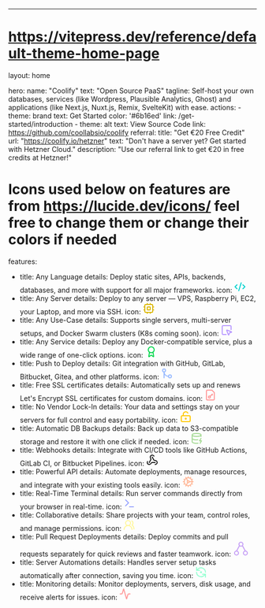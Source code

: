 ---
# https://vitepress.dev/reference/default-theme-home-page
layout: home

hero:
  name: "Coolify"
  text: "Open Source PaaS"
  tagline: Self-host your own databases, services (like Wordpress, Plausible Analytics, Ghost) and applications (like Next.js, Nuxt.js, Remix, SvelteKit) with ease.
  actions:
    - theme: brand
      text: Get Started
      color: '#6b16ed'
      link: /get-started/introduction
    - theme: alt
      text: View Source Code
      link: https://github.com/coollabsio/coolify
referral:
  title: "Get €20 Free Credit"
  url: "https://coolify.io/hetzner"
  text: "Don't have a server yet? Get started with Hetzner Cloud."
  description: "Use our referral link to get €20 in free credits at Hetzner!"

# Icons used below on features are from https://lucide.dev/icons/ feel free to change them or change their colors if needed
features:
  - title: Any Language
    details: Deploy static sites, APIs, backends, databases, and more with support for all major frameworks.
    icon: <svg xmlns="http://www.w3.org/2000/svg" width="24" height="24" viewBox="0 0 24 24" fill="none" stroke="#00d1ce" stroke-width="2" stroke-linecap="round" stroke-linejoin="round" class="lucide lucide-code-xml"><path d="m18 16 4-4-4-4"/><path d="m6 8-4 4 4 4"/><path d="m14.5 4-5 16"/></svg>
  - title: Any Server
    details: Deploy to any server — VPS, Raspberry Pi, EC2, your Laptop, and more via SSH.
    icon: <svg xmlns="http://www.w3.org/2000/svg" width="24" height="24" viewBox="0 0 24 24" fill="none" stroke="#dbb700" stroke-width="2" stroke-linecap="round" stroke-linejoin="round" class="lucide lucide-cpu"><rect width="16" height="16" x="4" y="4" rx="2"/><rect width="6" height="6" x="9" y="9" rx="1"/><path d="M15 2v2"/><path d="M15 20v2"/><path d="M2 15h2"/><path d="M2 9h2"/><path d="M20 15h2"/><path d="M20 9h2"/><path d="M9 2v2"/><path d="M9 20v2"/></svg>
  - title: Any Use-Case
    details: Supports single servers, multi-server setups, and Docker Swarm clusters (K8s coming soon).
    icon: <svg xmlns="http://www.w3.org/2000/svg" width="24" height="24" viewBox="0 0 24 24" fill="none" stroke="#b899ff" stroke-width="2" stroke-linecap="round" stroke-linejoin="round" class="lucide lucide-square-mouse-pointer"><path d="M12.034 12.681a.498.498 0 0 1 .647-.647l9 3.5a.5.5 0 0 1-.033.943l-3.444 1.068a1 1 0 0 0-.66.66l-1.067 3.443a.5.5 0 0 1-.943.033z"/><path d="M21 11V5a2 2 0 0 0-2-2H5a2 2 0 0 0-2 2v14a2 2 0 0 0 2 2h6"/></svg>
  - title: Any Service
    details: Deploy any Docker-compatible service, plus a wide range of one-click options.
    icon: <svg xmlns="http://www.w3.org/2000/svg" width="24" height="24" viewBox="0 0 24 24" fill="none" stroke="#00d64b" stroke-width="2" stroke-linecap="round" stroke-linejoin="round" class="lucide lucide-award"><path d="m15.477 12.89 1.515 8.526a.5.5 0 0 1-.81.47l-3.58-2.687a1 1 0 0 0-1.197 0l-3.586 2.686a.5.5 0 0 1-.81-.469l1.514-8.526"/><circle cx="12" cy="8" r="6"/></svg>
  - title: Push to Deploy
    details: Git integration with GitHub, GitLab, Bitbucket, Gitea, and other platforms.
    icon: <svg xmlns="http://www.w3.org/2000/svg" width="24" height="24" viewBox="0 0 24 24" fill="none" stroke="#99bbff" stroke-width="2" stroke-linecap="round" stroke-linejoin="round" class="lucide lucide-git-merge"><circle cx="18" cy="18" r="3"/><circle cx="6" cy="6" r="3"/><path d="M6 21V9a9 9 0 0 0 9 9"/></svg>
  - title: Free SSL certificates
    details: Automatically sets up and renews Let's Encrypt SSL certificates for custom domains.
    icon: <svg xmlns="http://www.w3.org/2000/svg" width="24" height="24" viewBox="0 0 24 24" fill="none" stroke="#ff9999" stroke-width="2" stroke-linecap="round" stroke-linejoin="round" class="lucide lucide-file-key"><path d="M15 2H6a2 2 0 0 0-2 2v16a2 2 0 0 0 2 2h12a2 2 0 0 0 2-2V7Z"/><circle cx="10" cy="16" r="2"/><path d="m16 10-4.5 4.5"/><path d="m15 11 1 1"/></svg>
  - title: No Vendor Lock-In
    details: Your data and settings stay on your servers for full control and easy portability.
    icon: <svg xmlns="http://www.w3.org/2000/svg" width="24" height="24" viewBox="0 0 24 24" fill="none" stroke="#ffc800" stroke-width="2" stroke-linecap="round" stroke-linejoin="round" class="lucide lucide-lock-keyhole-open"><circle cx="12" cy="16" r="1"/><rect width="18" height="12" x="3" y="10" rx="2"/><path d="M7 10V7a5 5 0 0 1 9.33-2.5"/></svg>
  - title: Automatic DB Backups
    details: Back up data to S3-compatible storage and restore it with one click if needed.
    icon: <svg xmlns="http://www.w3.org/2000/svg" width="24" height="24" viewBox="0 0 24 24" fill="none" stroke="#a6da95" stroke-width="2" stroke-linecap="round" stroke-linejoin="round" class="lucide lucide-database-zap"><ellipse cx="12" cy="5" rx="9" ry="3"/><path d="M3 5V19A9 3 0 0 0 15 21.84"/><path d="M21 5V8"/><path d="M21 12L18 17H22L19 22"/><path d="M3 12A9 3 0 0 0 14.59 14.87"/></svg>
  - title: Webhooks
    details: Integrate with CI/CD tools like GitHub Actions, GitLab CI, or Bitbucket Pipelines.
    icon: <svg xmlns="http://www.w3.org/2000/svg" width="24" height="24" viewBox="0 0 24 24" fill="none" stroke="currentColor" stroke-width="2" stroke-linecap="round" stroke-linejoin="round" class="lucide lucide-webhook"><path d="M18 16.98h-5.99c-1.1 0-1.95.94-2.48 1.9A4 4 0 0 1 2 17c.01-.7.2-1.4.57-2"/><path d="m6 17 3.13-5.78c.53-.97.1-2.18-.5-3.1a4 4 0 1 1 6.89-4.06"/><path d="m12 6 3.13 5.73C15.66 12.7 16.9 13 18 13a4 4 0 0 1 0 8"/></svg>
  - title: Powerful API
    details: Automate deployments, manage resources, and integrate with your existing tools easily.
    icon: <svg xmlns="http://www.w3.org/2000/svg" width="24" height="24" viewBox="0 0 24 24" fill="none" stroke="#ffb899" stroke-width="2" stroke-linecap="round" stroke-linejoin="round" class="lucide lucide-cog"><path d="M12 20a8 8 0 1 0 0-16 8 8 0 0 0 0 16Z"/><path d="M12 14a2 2 0 1 0 0-4 2 2 0 0 0 0 4Z"/><path d="M12 2v2"/><path d="M12 22v-2"/><path d="m17 20.66-1-1.73"/><path d="M11 10.27 7 3.34"/><path d="m20.66 17-1.73-1"/><path d="m3.34 7 1.73 1"/><path d="M14 12h8"/><path d="M2 12h2"/><path d="m20.66 7-1.73 1"/><path d="m3.34 17 1.73-1"/><path d="m17 3.34-1 1.73"/><path d="m11 13.73-4 6.93"/></svg>
  - title: Real-Time Terminal
    details: Run server commands directly from your browser in real-time.
    icon: <svg xmlns="http://www.w3.org/2000/svg" width="24" height="24" viewBox="0 0 24 24" fill="none" stroke="#99a5ff" stroke-width="2" stroke-linecap="round" stroke-linejoin="round" class="lucide lucide-terminal"><polyline points="4 17 10 11 4 5"/><line x1="12" x2="20" y1="19" y2="19"/></svg>
  - title: Collaborative
    details: Share projects with your team, control roles, and manage permissions.
    icon: <svg xmlns="http://www.w3.org/2000/svg" width="24" height="24" viewBox="0 0 24 24" fill="none" stroke="#fff799" stroke-width="2" stroke-linecap="round" stroke-linejoin="round" class="lucide lucide-users-round"><path d="M18 21a8 8 0 0 0-16 0"/><circle cx="10" cy="8" r="5"/><path d="M22 20c0-3.37-2-6.5-4-8a5 5 0 0 0-.45-8.3"/></svg>
  - title: Pull Request Deployments
    details: Deploy commits and pull requests separately for quick reviews and faster teamwork.
    icon: <svg width="32" height="32" viewBox="0 0 16 16"><path fill="none" stroke="#c6a0f6" stroke-linecap="round" stroke-linejoin="round" d="M5.5 12.5a2 2 0 1 1-4 0a2 2 0 0 1 4 0m9 0a2 2 0 1 1-4 0a2 2 0 0 1 4 0m-4.5-9a2 2 0 1 1-4 0a2 2 0 0 1 4 0m-6.5 7l3-5.5m3 0l3 5.5"/></svg>
  - title: Server Automations
    details: Handles server setup tasks automatically after connection, saving you time.
    icon: <svg xmlns="http://www.w3.org/2000/svg" width="24" height="24" viewBox="0 0 24 24" fill="none" stroke="#99ffd3" stroke-width="2" stroke-linecap="round" stroke-linejoin="round" class="lucide lucide-refresh-ccw-dot"><path d="M3 2v6h6"/><path d="M21 12A9 9 0 0 0 6 5.3L3 8"/><path d="M21 22v-6h-6"/><path d="M3 12a9 9 0 0 0 15 6.7l3-2.7"/><circle cx="12" cy="12" r="1"/></svg>
  - title: Monitoring
    details: Monitor deployments, servers, disk usage, and receive alerts for issues.
    icon: <svg xmlns="http://www.w3.org/2000/svg" width="24" height="24" viewBox="0 0 24 24" fill="none" stroke="#ff9999" stroke-width="2" stroke-linecap="round" stroke-linejoin="round" class="lucide lucide-activity"><path d="M22 12h-2.48a2 2 0 0 0-1.93 1.46l-2.35 8.36a.25.25 0 0 1-.48 0L9.24 2.18a.25.25 0 0 0-.48 0l-2.35 8.36A2 2 0 0 1 4.49 12H2"/></svg>

